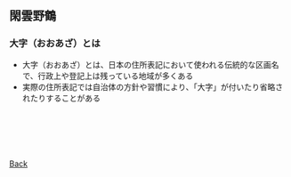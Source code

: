 ## 閑雲野鶴

### 大字（おおあざ）とは

- 大字（おおあざ）とは、日本の住所表記において使われる伝統的な区画名で、行政上や登記上は残っている地域が多くある
- 実際の住所表記では自治体の方針や習慣により、「大字」が付いたり省略されたりすることがある

<p style="margin-top: 100px;"></p>

[Back](./../../)
